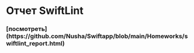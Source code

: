 #  <h1>Отчет SwiftLint</h1>

<h3>[посмотреть](https://github.com/Nusha/Swiftapp/blob/main/Homeworks/swiftlint_report.html)</h3>


